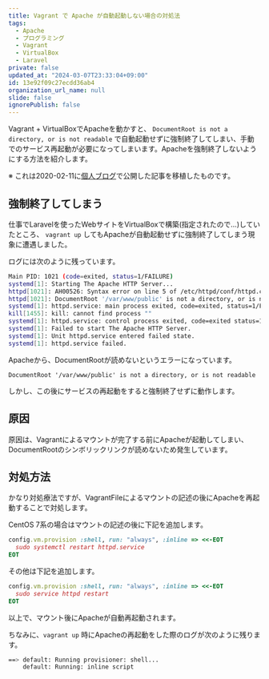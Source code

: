 ```yaml
---
title: Vagrant で Apache が自動起動しない場合の対処法
tags:
  - Apache
  - プログラミング
  - Vagrant
  - VirtualBox
  - Laravel
private: false
updated_at: "2024-03-07T23:33:04+09:00"
id: 13e92f09c27ecdd36ab4
organization_url_name: null
slide: false
ignorePublish: false
---
```


Vagrant + VirtualBoxでApacheを動かすと、 `DocumentRoot is not a directory, or is not readable` で自動起動せずに強制終了してしまい、手動でのサービス再起動が必要になってしまいます。Apacheを強制終了しないようにする方法を紹介します。

※ これは2020-02-11に[個人ブログ](https://bicstone.me)で公開した記事を移植したものです。

## 強制終了してしまう

仕事でLaravelを使ったWebサイトをVirtualBoxで構築(指定されたので...)していたところ、 `vagrant up` してもApacheが自動起動せずに強制終了してしまう現象に遭遇しました。

ログには次のように残っています。

```sh
Main PID: 1021 (code=exited, status=1/FAILURE)
systemd[1]: Starting The Apache HTTP Server...
httpd[1021]: AH00526: Syntax error on line 5 of /etc/httpd/conf/httpd.conf:
httpd[1021]: DocumentRoot '/var/www/public' is not a directory, or is not readable
systemd[1]: httpd.service: main process exited, code=exited, status=1/FAILURE
kill[1455]: kill: cannot find process ""
systemd[1]: httpd.service: control process exited, code=exited status=1
systemd[1]: Failed to start The Apache HTTP Server.
systemd[1]: Unit httpd.service entered failed state.
systemd[1]: httpd.service failed.
```

Apacheから、DocumentRootが読めないというエラーになっています。

`DocumentRoot '/var/www/public' is not a directory, or is not readable`

しかし、この後にサービスの再起動をすると強制終了せずに動作します。

## 原因

原因は、Vagrantによるマウントが完了する前にApacheが起動してしまい、DocumentRootのシンボリックリンクが読めないため発生しています。

## 対処方法

かなり対処療法ですが、VagrantFileによるマウントの記述の後にApacheを再起動することで対処します。

CentOS 7系の場合はマウントの記述の後に下記を追加します。

```rb
config.vm.provision :shell, run: "always", :inline => <<-EOT
  sudo systemctl restart httpd.service
EOT
```

その他は下記を追加します。

```rb
config.vm.provision :shell, run: "always", :inline => <<-EOT
  sudo service httpd restart
EOT
```

以上で、マウント後にApacheが自動再起動されます。

ちなみに、`vagrant up` 時にApacheの再起動をした際のログが次のように残ります。

```sh
==> default: Running provisioner: shell...
    default: Running: inline script
```
